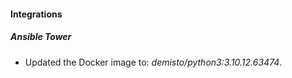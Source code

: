 #### Integrations
##### Ansible Tower
- Updated the Docker image to: *demisto/python3:3.10.12.63474*.
